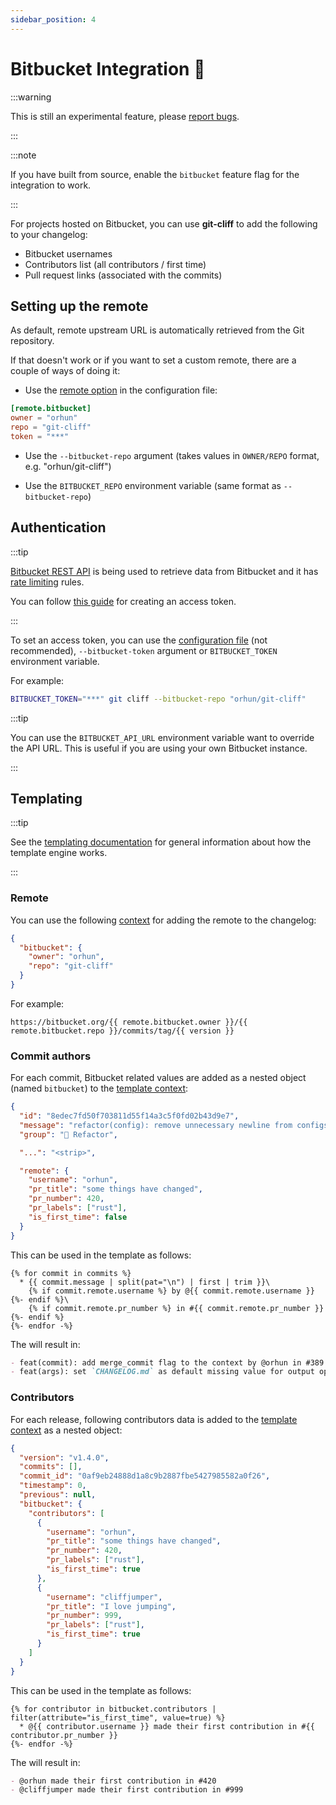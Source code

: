 ```yaml
---
sidebar_position: 4
---
```


# Bitbucket Integration 📘

:::warning

This is still an experimental feature, please [report bugs](https://github.com/orhun/git-cliff/issues/new/choose).

:::

:::note

If you have built from source, enable the `bitbucket` feature flag for the integration to work.

:::

For projects hosted on Bitbucket, you can use **git-cliff** to add the following to your changelog:

- Bitbucket usernames
- Contributors list (all contributors / first time)
- Pull request links (associated with the commits)

## Setting up the remote

As default, remote upstream URL is automatically retrieved from the Git repository.

If that doesn't work or if you want to set a custom remote, there are a couple of ways of doing it:

- Use the [remote option](/docs/configuration/remote) in the configuration file:

```toml
[remote.bitbucket]
owner = "orhun"
repo = "git-cliff"
token = "***"
```

- Use the `--bitbucket-repo` argument (takes values in `OWNER/REPO` format, e.g. "orhun/git-cliff")

- Use the `BITBUCKET_REPO` environment variable (same format as `--bitbucket-repo`)

## Authentication

:::tip

[Bitbucket REST API](https://developer.atlassian.com/cloud/bitbucket/rest/) is being used to retrieve data from Bitbucket and it has [rate limiting](https://support.atlassian.com/bitbucket-cloud/docs/api-request-limits/) rules.

You can follow [this guide](https://developer.atlassian.com/cloud/bitbucket/rest/intro/#authentication) for creating an access token.

:::

To set an access token, you can use the [configuration file](/docs/configuration/remote) (not recommended), `--bitbucket-token` argument or `BITBUCKET_TOKEN` environment variable.

For example:

```bash
BITBUCKET_TOKEN="***" git cliff --bitbucket-repo "orhun/git-cliff"
```

:::tip

You can use the `BITBUCKET_API_URL` environment variable want to override the API URL. This is useful if you are using your own Bitbucket instance.

:::

## Templating

:::tip

See the [templating documentation](/docs/category/templating) for general information about how the template engine works.

:::

### Remote

You can use the following [context](/docs/templating/context) for adding the remote to the changelog:

```json
{
  "bitbucket": {
    "owner": "orhun",
    "repo": "git-cliff"
  }
}
```

For example:

```jinja2
https://bitbucket.org/{{ remote.bitbucket.owner }}/{{ remote.bitbucket.repo }}/commits/tag/{{ version }}
```

### Commit authors

For each commit, Bitbucket related values are added as a nested object (named `bitbucket`) to the [template context](/docs/templating/context):

```json
{
  "id": "8edec7fd50f703811d55f14a3c5f0fd02b43d9e7",
  "message": "refactor(config): remove unnecessary newline from configs\n",
  "group": "🚜 Refactor",

  "...": "<strip>",

  "remote": {
    "username": "orhun",
    "pr_title": "some things have changed",
    "pr_number": 420,
    "pr_labels": ["rust"],
    "is_first_time": false
  }
}
```

This can be used in the template as follows:

```
{% for commit in commits %}
  * {{ commit.message | split(pat="\n") | first | trim }}\
    {% if commit.remote.username %} by @{{ commit.remote.username }}{%- endif %}\
    {% if commit.remote.pr_number %} in #{{ commit.remote.pr_number }}{%- endif %}
{%- endfor -%}
```

The will result in:

```md
- feat(commit): add merge_commit flag to the context by @orhun in #389
- feat(args): set `CHANGELOG.md` as default missing value for output option by @sh-cho in #354
```

### Contributors

For each release, following contributors data is added to the [template context](/docs/templating/context) as a nested object:

```json
{
  "version": "v1.4.0",
  "commits": [],
  "commit_id": "0af9eb24888d1a8c9b2887fbe5427985582a0f26",
  "timestamp": 0,
  "previous": null,
  "bitbucket": {
    "contributors": [
      {
        "username": "orhun",
        "pr_title": "some things have changed",
        "pr_number": 420,
        "pr_labels": ["rust"],
        "is_first_time": true
      },
      {
        "username": "cliffjumper",
        "pr_title": "I love jumping",
        "pr_number": 999,
        "pr_labels": ["rust"],
        "is_first_time": true
      }
    ]
  }
}
```

This can be used in the template as follows:

```
{% for contributor in bitbucket.contributors | filter(attribute="is_first_time", value=true) %}
  * @{{ contributor.username }} made their first contribution in #{{ contributor.pr_number }}
{%- endfor -%}
```

The will result in:

```md
- @orhun made their first contribution in #420
- @cliffjumper made their first contribution in #999
```
